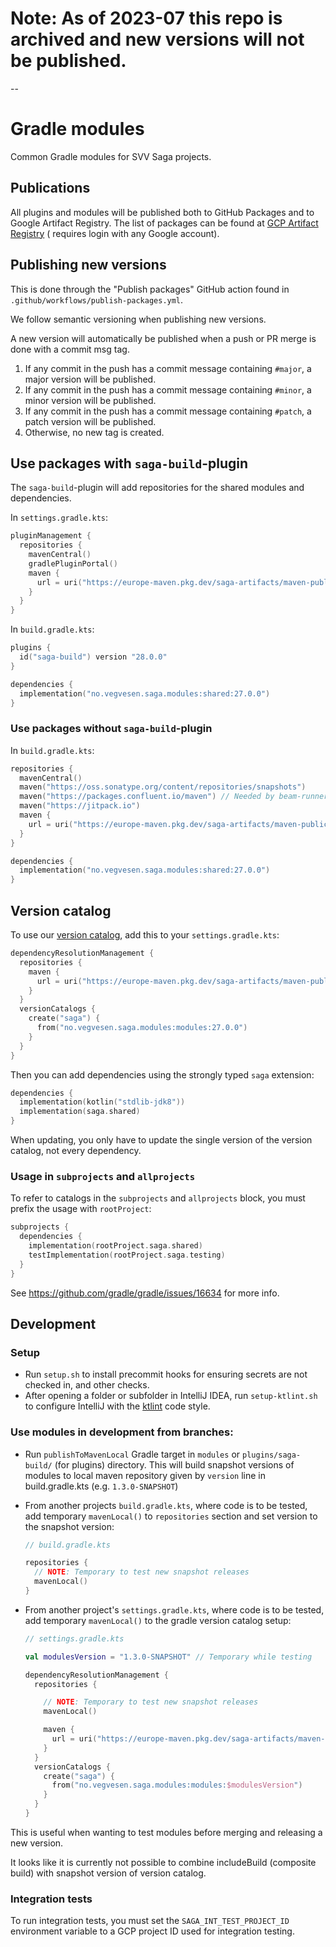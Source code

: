 # Note: As of 2023-07 this repo is archived and new versions will not be published.

--

# Gradle modules

Common Gradle modules for SVV Saga projects.

## Publications

All plugins and modules will be published both to GitHub Packages and to Google Artifact Registry. The list of packages
can be found
at [GCP Artifact Registry](https://console.cloud.google.com/artifacts/maven/saga-artifacts/europe/maven-public?project=saga-artifacts) (
requires login with any Google account).

## Publishing new versions

This is done through the "Publish packages" GitHub action found in `.github/workflows/publish-packages.yml`.

We follow semantic versioning when publishing new versions.

A new version will automatically be published when a push or PR merge is done with a commit msg tag.

1. If any commit in the push has a commit message containing `#major`, a major version will be published.
1. If any commit in the push has a commit message containing `#minor`, a minor version will be published.
1. If any commit in the push has a commit message containing `#patch`, a patch version will be published.
1. Otherwise, no new tag is created.

## Use packages with `saga-build`-plugin

The `saga-build`-plugin will add repositories for the shared modules and dependencies.

In `settings.gradle.kts`:

```kotlin
pluginManagement {
  repositories {
    mavenCentral()
    gradlePluginPortal()
    maven {
      url = uri("https://europe-maven.pkg.dev/saga-artifacts/maven-public")
    }
  }
}
```

In `build.gradle.kts`:

```kotlin
plugins {
  id("saga-build") version "28.0.0"
}

dependencies {
  implementation("no.vegvesen.saga.modules:shared:27.0.0")
}
```

### Use packages without `saga-build`-plugin

In `build.gradle.kts`:

```kotlin
repositories {
  mavenCentral()
  maven("https://oss.sonatype.org/content/repositories/snapshots")
  maven("https://packages.confluent.io/maven") // Needed by beam-runners-google-cloud-dataflow-java
  maven("https://jitpack.io")
  maven {
    url = uri("https://europe-maven.pkg.dev/saga-artifacts/maven-public")
  }
}

dependencies {
  implementation("no.vegvesen.saga.modules:shared:27.0.0")
}
```

## Version catalog

To use our [version catalog](https://docs.gradle.org/current/userguide/platforms.html), add this to
your `settings.gradle.kts`:

```kotlin
dependencyResolutionManagement {
  repositories {
    maven {
      url = uri("https://europe-maven.pkg.dev/saga-artifacts/maven-public")
    }
  }
  versionCatalogs {
    create("saga") {
      from("no.vegvesen.saga.modules:modules:27.0.0")
    }
  }
}
```

Then you can add dependencies using the strongly typed `saga` extension:

```kotlin
dependencies {
  implementation(kotlin("stdlib-jdk8"))
  implementation(saga.shared)
}
```

When updating, you only have to update the single version of the version catalog, not every dependency.

### Usage in `subprojects` and `allprojects`

To refer to catalogs in the `subprojects` and `allprojects` block, you must prefix the usage with `rootProject`:

```kotlin
subprojects {
  dependencies {
    implementation(rootProject.saga.shared)
    testImplementation(rootProject.saga.testing)
  }
}
```

See https://github.com/gradle/gradle/issues/16634 for more info.

## Development

### Setup

- Run `setup.sh` to install precommit hooks for ensuring secrets are not checked in, and other checks.
- After opening a folder or subfolder in IntelliJ IDEA, run `setup-ktlint.sh` to configure IntelliJ with
  the [ktlint](https://ktlint.github.io/) code style.

### Use modules in development from branches:

- Run `publishToMavenLocal` Gradle target in `modules` or `plugins/saga-build/` (for plugins) directory. This will build snapshot versions of modules to local maven repository given by `version` line in build.gradle.kts (e.g. `1.3.0-SNAPSHOT`)

- From another projects `build.gradle.kts`, where code is to be tested, add temporary  `mavenLocal()` to `repositories` section and set version to the snapshot version:

    ```kotlin
    // build.gradle.kts

    repositories {
      // NOTE: Temporary to test new snapshot releases
      mavenLocal()
    }
    ```

- From another project's `settings.gradle.kts`, where code is to be tested, add temporary `mavenLocal()` to the gradle version catalog setup:

    ```kotlin
    // settings.gradle.kts

    val modulesVersion = "1.3.0-SNAPSHOT" // Temporary while testing
    
    dependencyResolutionManagement {
      repositories {

        // NOTE: Temporary to test new snapshot releases
        mavenLocal()

        maven {
          url = uri("https://europe-maven.pkg.dev/saga-artifacts/maven-public")
        }
      }
      versionCatalogs {
        create("saga") {
          from("no.vegvesen.saga.modules:modules:$modulesVersion")
        }
      }
    }
    ```

This is useful when wanting to test modules before merging and releasing a new version.

It looks like it is currently not possible to combine includeBuild (composite build) with snapshot version of version
catalog.

### Integration tests

To run integration tests, you must set the `SAGA_INT_TEST_PROJECT_ID` environment variable to a GCP project ID used for
integration testing.

